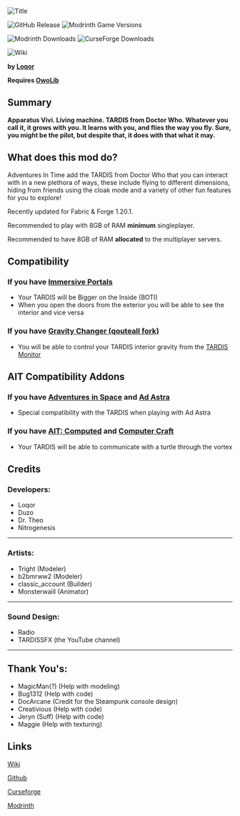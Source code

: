 ![Title](https://github.com/M-D-Team/ait-fabric-1.20.1/blob/main/src/main/resources/assets/ait/textures/gui/title/main_ait_logo.png?raw=true)

![GitHub Release](https://img.shields.io/github/v/release/M-D-Team/ait-fabric-1.20.1?include_prereleases)
![Modrinth Game Versions](https://img.shields.io/modrinth/game-versions/ait?link=https%3A%2F%2Fmodrinth.com%2Fmod%2Fait%2Fversions)

![Modrinth Downloads](https://img.shields.io/modrinth/dt/ait?logo=modrinth&link=https%3A%2F%2Fmodrinth.com%2Fmod%2Fait)
![CurseForge Downloads](https://img.shields.io/curseforge/dt/856138?logo=curseforge&color=red&link=https%3A%2F%2Fwww.curseforge.com%2Fminecraft%2Fmc-mods%2Fadventures-in-time)

![Wiki](https://img.shields.io/badge/wiki-grey?logo=gitbook&logoColor=white&link=https%3A%2F%2Floqor.dev%2Fait%2F)


**by [Loqor](https://github.com/loqor/ait)**

**Requires [OwoLib](https://modrinth.com/mod/owo-lib)**

## Summary
**Apparatus Vivi. Living machine. TARDIS from Doctor Who. Whatever you call it, it grows with you. It learns with you, and flies the way you fly. Sure, you might be the pilot, but despite that, it does with that what it may.**

## What does this mod do?
Adventures In Time add the TARDIS from Doctor Who that you can interact with in a new plethora of ways, these include flying to different dimensions, hiding from friends using the cloak mode and a variety of other fun features for you to explore! 

Recently updated for Fabric & Forge 1.20.1. 

Recommended to play with 8GB of RAM **minimum** singleplayer.

Recommended to have 8GB of RAM **allocated** to the multiplayer servers.

## Compatibility

### If you have [Immersive Portals](https://modrinth.com/mod/immersiveportals)
- Your TARDIS will be Bigger on the Inside (BOTI)
- When you open the doors from the exterior you will be able to see the interior and vice versa

### If you have [Gravity Changer (qouteall fork)](https://modrinth.com/mod/gravity-api-fork/versions)
- You will be able to control your TARDIS interior gravity from the [TARDIS Monitor](https://loqor.dev/ait/Monitor/)
  
## AIT Compatibility Addons

### If you have [Adventures in Space](https://github.com/DrTheodor/adventures-in-space) and [Ad Astra](https://modrinth.com/mod/ad-astra)
- Special compatibility with the TARDIS when playing with Ad Astra
  
### If you have [AIT: Computed](https://github.com/Duzos/aitcompute/tree/0.1.0.24-1.20.1-dev) and [Computer Craft](https://modrinth.com/mod/cc-tweaked)
- Your TARDIS will be able to communicate with a turtle through the vortex

## Credits

### Developers:
- Loqor
- Duzo
- Dr. Theo
- Nitrogenesis

---

### Artists:
- Tright (Modeler)
- b2bmrww2 (Modeler)
- classic_account (Builder)
- Monsterwaill (Animator)

---

### Sound Design:
- Radio
- TARDISSFX (the YouTube channel)

---

## Thank You's:
- MagicMan(?) (Help with modeling)
- Bug1312 (Help with code)
- DocArcane (Credit for the Steampunk console design)
- Creativious (Help with code)
- Jeryn (Suff) (Help with code)
- Maggie (Help with texturing)


## Links
[Wiki](https://pavatus.github.io/ait-wiki/)

[Github](https://github.com/loqor/ait/)

[Curseforge](https://www.curseforge.com/minecraft/mc-mods/adventures-in-time)

[Modrinth](https://modrinth.com/mod/ait)
